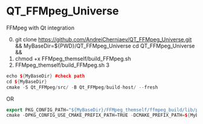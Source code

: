 # QT_FFMpeg_Universe
 FFMpeg with Qt integration

0) git clone https://github.com/AndreiCherniaev/QT_FFMpeg_Universe.git && MyBaseDir=${PWD}/QT_FFMpeg_Universe cd QT_FFMpeg_Universe && 
1) chmod +x FFMpeg_themself/build_FFMpeg.sh
2) FFMpeg_themself/build_FFMpeg.sh
3
```cpp
echo ${MyBaseDir} #check path
cd ${MyBaseDir}
cmake -S Qt_FFMpeg/src/ -B Qt_FFMpeg/build-host/ --fresh
```
OR
```cpp
export PKG_CONFIG_PATH="${MyBaseDir}/FFMpeg_themself/ffmpeg_build/lib/pkgconfig/"
cmake -DPKG_CONFIG_USE_CMAKE_PREFIX_PATH=TRUE -DCMAKE_PREFIX_PATH=${MyBaseDir}/FFMpeg_themself/ffmpeg_build/lib/pkgconfig/ -S Qt_FFMpeg/src/ -B Qt_FFMpeg/build-host/
```
